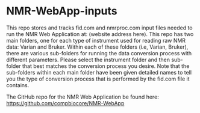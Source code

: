 # NMR-WebApp-inputs

This repo stores and tracks fid.com and nmrproc.com input files needed to run the NMR Web Application at: (website address here). This repo has two main folders, one for each type of instrument used for reading raw NMR data: Varian and Bruker. Within each of these folders (i.e, Varian, Bruker), there are various sub-folders for running the data conversion process with different parameters. Please select the instrument folder and then sub-folder that best matches the conversion process you desire. Note that the sub-folders within each main folder have been given detailed names to tell you the type of conversion process that is performed by the fid.com file it contains. 

The GitHub repo for the NMR Web Application be found here: https://github.com/compbiocore/NMR-WebApp 
